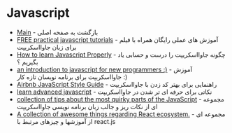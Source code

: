 # Javascript 

- [Main](./README.md) - بازگشت به صفحه اصلی 
- [FREE practical javascript tutorials](http://practicaljavascript.net) - آموزش های عملی رایگان همراه با فیلم برای زبان جاوااسکریپت
- [How to learn Javascript Properly](http://javascriptissexy.com/how-to-learn-javascript-properly) - چگونه جاوااسکریپت را درست و حسابی یاد بگیریم ؟
- [an introduction to javascript for new programmers :)](http://jsforcats.com) - آموزش جاوااسکریپت برای برنامه نویسان تازه کار :)
- [Airbnb JavaScript Style Guide](http://github.com/airbnb/javascript) - راهنمایی برای بهتر کد زدن با جاوااسکریپت
- [learn advanced javascript](http://ejohn.org/apps/learn) - نکاتی برای حرفه ای تر شدن در جاوااسکریپت
- [collection of tips about the most quirky parts of the JavaScript](http://javascriptgarden.info) - مجموعه ای از نکات ریز و جالب زبان برنامه نویسی جاوااسکریپت
- [A collection of awesome things regarding React ecosystem.](http://github.com/enaqx/awesome-react) - مجموعه ای از آموزشها و چیزهای مرتبط با react.js
